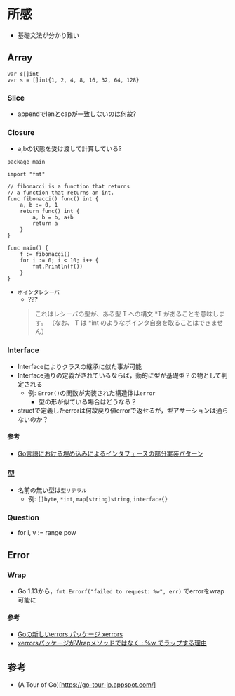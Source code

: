 # 所感
- 基礎文法が分かり難い

## Array

```
var s[]int
var s = []int{1, 2, 4, 8, 16, 32, 64, 128}
```

### Slice
- appendでlenとcapが一致しないのは何故?

### Closure
- a,bの状態を受け渡して計算している?
```
package main

import "fmt"

// fibonacci is a function that returns
// a function that returns an int.
func fibonacci() func() int {
	a, b := 0, 1
	return func() int {
		a, b = b, a+b
		return a
	}
}

func main() {
	f := fibonacci()
	for i := 0; i < 10; i++ {
		fmt.Println(f())
	}
}
```

- `ポインタレシーバ`
  - ???
  > これはレシーバの型が、ある型 T への構文 *T があることを意味します。 （なお、 T は *int のようなポインタ自身を取ることはできません）

### Interface
- Interfaceによりクラスの継承に似た事が可能
- Interface通りの定義がされているならば，動的に型が基礎型？の物として判定される
  - 例: `Error()`の関数が実装された構造体は`error`
	- 型の形が似ている場合はどうなる？
- structで定義したerrorは何故戻り値errorで返せるが，型アサーションは通らないのか？

#### 参考
- [Go言語における埋め込みによるインタフェースの部分実装パターン](https://qiita.com/tenntenn/items/e04441a40aeb9c31dbaf)

### 型
- 名前の無い型は`型リテラル`
  - 例: `[]byte`, `*int`, `map[string]string`, `interface{}`

### Question
- for i, v := range pow


## Error
### Wrap
- Go 1.13から，`fmt.Errorf("failed to request: %w", err)` でerrorをwrap可能に

#### 参考
- [Goの新しいerrors パッケージ xerrors](https://qiita.com/sonatard/items/9c9faf79ac03c20f4ae1)
- [xerrorsパッケージがWrapメソッドではなく : %w でラップする理由](https://qiita.com/sonatard/items/7b15258fa19f939b1323)

## 参考
- (A Tour of Go)[https://go-tour-jp.appspot.com/]

